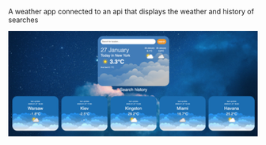 A weather app connected to an api that displays the weather and history of searches

<img src='/public/img/screenapp.jpg'/>